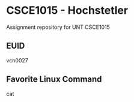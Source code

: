 # CSCE1015 - Hochstetler
Assignment repository for UNT CSCE1015
## EUID
vcn0027
## Favorite Linux Command
cat
